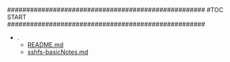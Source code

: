 





####################################################
#TOC START
####################################################
* .
    * [README.md](./README.md)
    * [sshfs-basicNotes.md](./sshfs-basicNotes.md)
